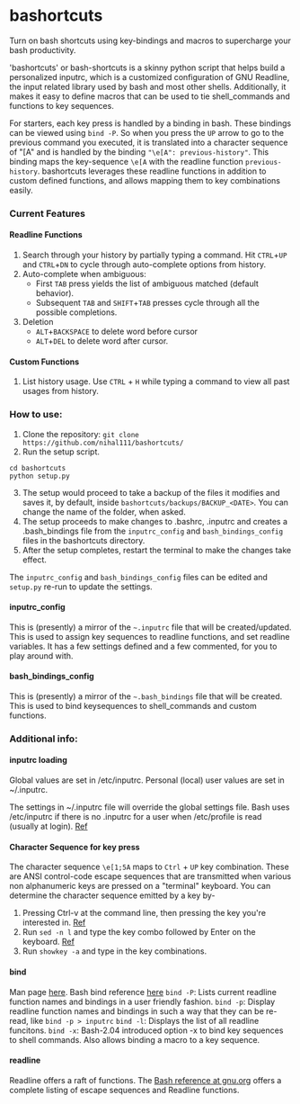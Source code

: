 # bashortcuts

Turn on bash shortcuts using key-bindings and macros to supercharge your bash productivity.

'bashortcuts' or bash-shortcuts is a skinny python script that helps build a personalized inputrc, which is a customized configuration of GNU Readline, the input related library used by bash and most other shells. Additionally, it makes it easy to define macros that can be used to tie shell_commands and functions to key sequences.

For starters, each key press is handled by a binding in bash. These bindings can be viewed using `bind -P`. So when you press the `UP` arrow to go to the previous command you executed, it is translated into a character sequence of "[A" and is handled by the binding `"\e[A": previous-history"`. This binding maps the key-sequence `\e[A` with the readline function `previous-history`. bashortcuts leverages these readline functions in addition to custom defined functions, and allows mapping them to key combinations easily.

### Current Features
#### Readline Functions
1. Search through your history by partially typing a command. Hit `CTRL`+`UP` and `CTRL`+`DN` to cycle through auto-complete options from history.
2. Auto-complete when ambiguous: 
	- First `TAB` press yields the list of ambiguous matched (default behavior).
	- Subsequent `TAB` and `SHIFT`+`TAB` presses cycle through all the possible completions.
3. Deletion
	- `ALT`+`BACKSPACE` to delete word before cursor
	- `ALT`+`DEL` to delete word after cursor.

#### Custom Functions
1. List history usage. Use `CTRL` + `H` while typing a command to view all past usages from history.

### How to use:
1. Clone the repository: `git clone https://github.com/nihal111/bashortcuts/`
2. Run the setup script.
```
cd bashortcuts
python setup.py
```
3. The setup would proceed to take a backup of the files it modifies and saves it, by default, inside `bashortcuts/backups/BACKUP_<DATE>`. You can change the name of the folder, when asked.
4. The setup proceeds to make changes to .bashrc, .inputrc and creates a .bash_bindings file from the `inputrc_config` and `bash_bindings_config` files in the bashortcuts directory.
5. After the setup completes, restart the terminal to make the changes take effect.

The `inputrc_config` and `bash_bindings_config` files can be edited and `setup.py` re-run to update the settings.

#### inputrc_config
This is (presently) a mirror of the `~.inputrc` file that will be created/updated. This is used to assign key sequences to readline functions, and set readline variables. It has a few settings defined and a few commented, for you to play around with.

#### bash_bindings_config
This is (presently) a mirror of the `~.bash_bindings` file that will be created. This is used to bind keysequences to shell_commands and custom functions.

### Additional info:

#### inputrc loading
Global values are set in /etc/inputrc. Personal (local) user values are set in ~/.inputrc.

The settings in ~/.inputrc file will override the global settings file. Bash uses /etc/inputrc if there is no .inputrc for a user when /etc/profile is read (usually at login). [Ref](http://www.softpanorama.org/Scripting/Shellorama/Bash_as_command_interpreter/inputrc.shtml)

#### Character Sequence for key press
The character sequence `\e[1;5A` maps to `Ctrl` + `UP` key combination.
These are ANSI control-code escape sequences that are transmitted when various non alphanumeric keys are pressed on a "terminal" keyboard. You can determine the character sequence emitted by a key by-
1. Pressing Ctrl-v at the command line, then pressing the key you're interested in. [Ref](https://stackoverflow.com/questions/4200800/in-bash-how-do-i-bind-a-function-key-to-a-command)
2. Run `sed -n l` and type the key combo followed by Enter on the keyboard. [Ref](https://unix.stackexchange.com/questions/76566/where-do-i-find-a-list-of-terminal-key-codes-to-remap-shortcuts-in-bash)
3. Run `showkey -a` and type in the key combinations.


#### bind
Man page [here](https://ss64.com/bash/bind.html). Bash bind reference [here](https://www.gnu.org/software/bash/manual/bashref.html#Bash-Builtins)
`bind -P`: Lists current readline function names and bindings in a user friendly fashion.
`bind -p`: Display readline function names and bindings in such a way that they can be re-read, like `bind -p > inputrc`
`bind -l`: Displays the list of all readline funcitons.
`bind -x`: Bash-2.04 introduced option -x to bind key sequences to shell commands. Also allows binding a macro to a key sequence.

#### readline
Readline offers a raft of functions. The [Bash reference at gnu.org](https://www.gnu.org/software/bash/manual/bashref.html#Command-Line-Editing) offers a complete listing of escape sequences and Readline functions.
